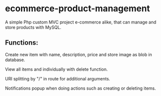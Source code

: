 # ecommerce-product-management
A simple Php custom MVC project e-commerce alike, that can manage and store products with MySQL.

<h2>Functions: </h2>

Create new item with name, description, price and store image as blob in database.

View all items and individually with delete function.

URI splitting by "/" in route for additional arguments.

Notifications popup when doing actions such as creating or deleting items.

